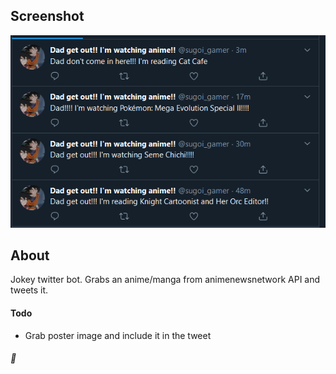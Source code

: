 ## Screenshot

![example](./exa1.png)

## About

Jokey twitter bot. Grabs an anime/manga from animenewsnetwork API and tweets it.

#### Todo

- Grab poster image and include it in the tweet

###### 🗾
